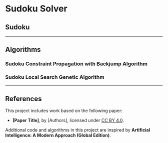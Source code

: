 # Sudoku Solver

## Sudoku

---

## Algorithms

### Sudoku Constraint Propagation with Backjump Algorithm

### Sudoku Local Search Genetic Algorithm

---

## References

This project includes work based on the following paper:

- **[Paper Title]**, by [Authors], licensed under [CC BY 4.0](https://creativecommons.org/licenses/by/4.0/).

Additional code and algorithms in this project are inspired by **Artificial Intelligence: A Modern Approach (Global Edition)**.

